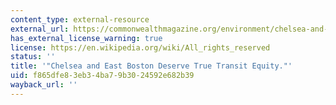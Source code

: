 ```yaml
---
content_type: external-resource
external_url: https://commonwealthmagazine.org/environment/chelsea-and-east-boston-deserve-true-transit-equity/
has_external_license_warning: true
license: https://en.wikipedia.org/wiki/All_rights_reserved
status: ''
title: '"Chelsea and East Boston Deserve True Transit Equity."'
uid: f865dfe8-3eb3-4ba7-9b30-24592e682b39
wayback_url: ''
---
```

